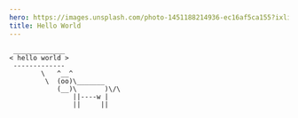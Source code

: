 ```yaml
---
hero: https://images.unsplash.com/photo-1451188214936-ec16af5ca155?ixlib=rb-1.2.1&ixid=eyJhcHBfaWQiOjEyMDd9&auto=format&fit=crop&w=1400&q=80
title: Hello World
---
```

     _____________
    < hello world >
     -------------
            \   ^__^
             \  (oo)\_______
                (__)\       )\/\
                    ||----w |
                    ||     ||
    